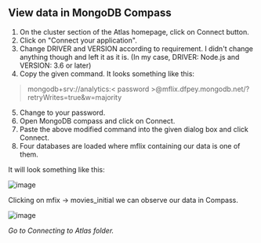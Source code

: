 ## View data in MongoDB Compass ##

1. On the cluster section of the Atlas homepage, click on Connect button.
2. Click on "Connect your application".
3. Change DRIVER and VERSION according to requirement. I didn't change anything though and left it as it is. (In my case, DRIVER: Node.js and VERSION: 3.6 or later)
4. Copy the given command. It looks something like this: 
> mongodb+srv://analytics:< password >@mflix.dfpey.mongodb.net/<dbname>?retryWrites=true&w=majority
5. Change <password> to your password.
6. Open MongoDB compass and click on Connect.
7. Paste the above modified command into the given dialog box and click Connect. 
8. Four databases are loaded where mflix containing our data is one of them.
  
It will look something like this:

![image](https://user-images.githubusercontent.com/54772502/99899769-ea8f9f00-2cd1-11eb-8748-97948bdc6626.png)

Clicking on mfix -> movies_initial we can observe our data in Compass.

![image](https://user-images.githubusercontent.com/54772502/99899864-5eca4280-2cd2-11eb-85d3-4a0380dcb1a9.png)

*Go to Connecting to Atlas folder.*

